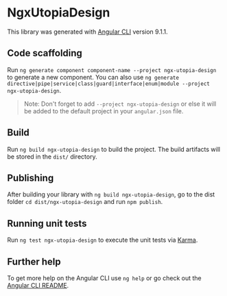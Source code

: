 # NgxUtopiaDesign

This library was generated with [Angular CLI](https://github.com/angular/angular-cli) version 9.1.1.

## Code scaffolding

Run `ng generate component component-name --project ngx-utopia-design` to generate a new component. You can also use `ng generate directive|pipe|service|class|guard|interface|enum|module --project ngx-utopia-design`.
> Note: Don't forget to add `--project ngx-utopia-design` or else it will be added to the default project in your `angular.json` file. 

## Build

Run `ng build ngx-utopia-design` to build the project. The build artifacts will be stored in the `dist/` directory.

## Publishing

After building your library with `ng build ngx-utopia-design`, go to the dist folder `cd dist/ngx-utopia-design` and run `npm publish`.

## Running unit tests

Run `ng test ngx-utopia-design` to execute the unit tests via [Karma](https://karma-runner.github.io).

## Further help

To get more help on the Angular CLI use `ng help` or go check out the [Angular CLI README](https://github.com/angular/angular-cli/blob/master/README.md).
